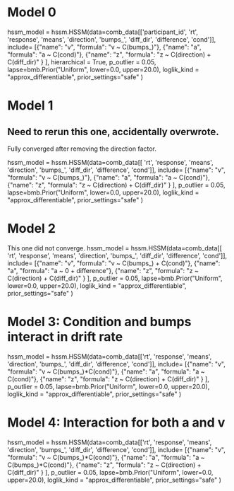 # Model 0
hssm_model = hssm.HSSM(data=comb_data[['participant_id', 'rt', 'response', 'means', 'direction', 'bumps_', 'diff_dir', 'difference', 'cond']], 
            include=
            [{"name": "v",
              "formula": "v ~  C(bumps_)"},
              {"name": "a",
              "formula": "a ~ C(cond)"},
              {"name": "z",
              "formula": "z ~ C(direction) + C(diff_dir)"
              }
              ],
              hierarchical = True,
              p_outlier = 0.05,
              lapse=bmb.Prior("Uniform", lower=0.0, upper=20.0),
              loglik_kind = "approx_differentiable",
              prior_settings="safe"
              )


# Model 1
## Need to rerun this one, accidentally overwrote.
Fully converged after removing the direction factor.

hssm_model = hssm.HSSM(data=comb_data[[ 'rt', 'response', 'means', 'direction', 'bumps_', 'diff_dir', 'difference', 'cond']], 
            include=
            [{"name": "v",
              "formula": "v ~  C(bumps_)"},
              {"name": "a",
              "formula": "a ~ C(cond)"},
              {"name": "z",
              "formula": "z ~ C(direction) + C(diff_dir)"
              }
              ],
              p_outlier = 0.05,
              lapse=bmb.Prior("Uniform", lower=0.0, upper=20.0),
              loglik_kind = "approx_differentiable",
              prior_settings="safe"
              )
              




# Model 2
This one did not converge.
hssm_model = hssm.HSSM(data=comb_data[[ 'rt', 'response', 'means', 'direction', 'bumps_', 'diff_dir', 'difference', 'cond']], 
            include=
            [{"name": "v",
              "formula": "v ~  C(bumps_) + C(cond)"},
              {"name": "a",
              "formula": "a ~ 0 + difference"},
              {"name": "z",
              "formula": "z ~ C(direction) + C(diff_dir)"
              }
              ],
              p_outlier = 0.05,
              lapse=bmb.Prior("Uniform", lower=0.0, upper=20.0),
              loglik_kind = "approx_differentiable",
              prior_settings="safe"
              )


# Model 3: Condition and bumps interact in drift rate
hssm_model = hssm.HSSM(data=comb_data[['rt', 'response', 'means', 'direction', 'bumps_', 'diff_dir', 'difference', 'cond']], 
            include=
            [{"name": "v",
              "formula": "v ~  C(bumps_)*C(cond)"},
              {"name": "a",
              "formula": "a ~ C(cond)"},
              {"name": "z",
              "formula": "z ~ C(direction) + C(diff_dir)"
              }
              ],
              p_outlier = 0.05,
              lapse=bmb.Prior("Uniform", lower=0.0, upper=20.0),
              loglik_kind = "approx_differentiable",
              prior_settings="safe"
              )

# Model 4: Interaction for both a and v

hssm_model = hssm.HSSM(data=comb_data[['rt', 'response', 'means', 'direction', 'bumps_', 'diff_dir', 'difference', 'cond']], 
            include=
            [{"name": "v",
              "formula": "v ~  C(bumps_)*C(cond)"},
              {"name": "a",
              "formula": "a ~ C(bumps_)*C(cond)"},
              {"name": "z",
              "formula": "z ~ C(direction) + C(diff_dir)"
              }
              ],
              p_outlier = 0.05,
              lapse=bmb.Prior("Uniform", lower=0.0, upper=20.0),
              loglik_kind = "approx_differentiable",
              prior_settings="safe"
              )
